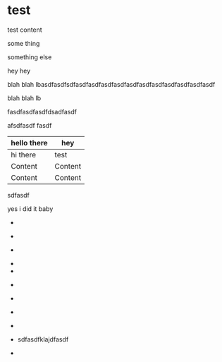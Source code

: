 # test

test content

some thing

something else

hey hey

blah blah lbasdfasdfsdfasdfasdfasdfasdfasdfasdfasdfasdfasdfasdfasdf

blah blah lb

fasdfasdfasdfdsadfasdf

afsdfasdf fasdf

| hello there | hey     |
| ----------- | ------- |
| hi there    | test    |
| Content     | Content |
| Content     | Content |

sdfasdf

yes i did it baby

*

<!---->

*

<!---->

*

<!---->

*

*

<!---->

*

<!---->

*

<!---->

*

<!---->

*

<!---->

*   sdfasdfklajdfasdf

<!---->

*
